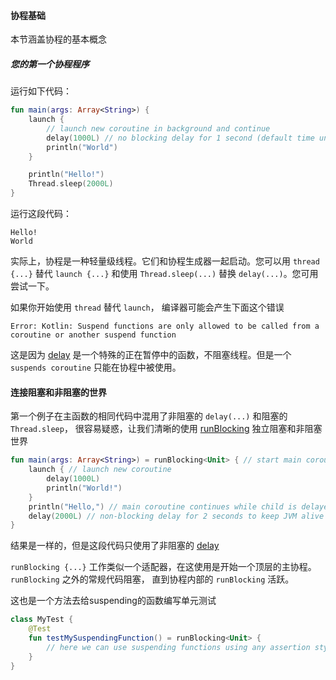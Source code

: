 #### 协程基础

本节涵盖协程的基本概念

##### 您的第一个协程程序

运行如下代码：

```kotlin
fun main(args: Array<String>) {
    launch {
        // launch new coroutine in background and continue
        delay(1000L) // no blocking delay for 1 second (default time unit is ms)
        println("World")
    }

    println("Hello!")
    Thread.sleep(2000L)
}
```

运行这段代码：
```
Hello!
World
```

实际上，协程是一种轻量级线程。它们和协程生成器一起启动。您可以用 `thread {...}` 替代 `launch {...}` 和使用 `Thread.sleep(...)` 替换 `delay(...)`。您可用尝试一下。

如果你开始使用 `thread` 替代 `launch`， 编译器可能会产生下面这个错误

`Error: Kotlin: Suspend functions are only allowed to be called from a coroutine or another suspend function`

这是因为 [delay](https://kotlin.github.io/kotlinx.coroutines/kotlinx-coroutines-core/kotlinx.coroutines.experimental/delay.html) 是一个特殊的正在暂停中的函数，不阻塞线程。但是一个 `suspends coroutine` 只能在协程中被使用。


#### 连接阻塞和非阻塞的世界
第一个例子在主函数的相同代码中混用了非阻塞的 `delay(...)` 和阻塞的 `Thread.sleep`， 很容易疑惑，让我们清晰的使用 [runBlocking](https://kotlin.github.io/kotlinx.coroutines/kotlinx-coroutines-core/kotlinx.coroutines.experimental/run-blocking.html) 独立阻塞和非阻塞世界
```kotlin
fun main(args: Array<String>) = runBlocking<Unit> { // start main coroutine
    launch { // launch new coroutine
        delay(1000L)
        println("World!")
    }
    println("Hello,") // main coroutine continues while child is delayed
    delay(2000L) // non-blocking delay for 2 seconds to keep JVM alive
}
```
结果是一样的，但是这段代码只使用了非阻塞的 [delay](https://kotlin.github.io/kotlinx.coroutines/kotlinx-coroutines-core/kotlinx.coroutines.experimental/delay.html)

`runBlocking {...}` 工作类似一个适配器，在这使用是开始一个顶层的主协程。 `runBlocking` 之外的常规代码阻塞， 直到协程内部的 `runBlocking` 活跃。

这也是一个方法去给suspending的函数编写单元测试
```kotlin
class MyTest {
    @Test
    fun testMySuspendingFunction() = runBlocking<Unit> {
        // here we can use suspending functions using any assertion style that we like
    }
}
```